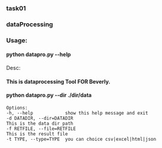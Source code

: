### task01
### dataProcessing
### Usage:
#### python datapro.py --help
Desc:

#### This is dataprocessing Tool FOR Beverly.
####  python datapro.py --dir ./dir/data
```
Options:
-h, --help            show this help message and exit
-d DATADIR, --dir=DATADIR
This is the data dir path
-f RETFILE, --file=RETFILE
This is the result file
-t TYPE, --type=TYPE  you can choice csv|excel|html|json
```
